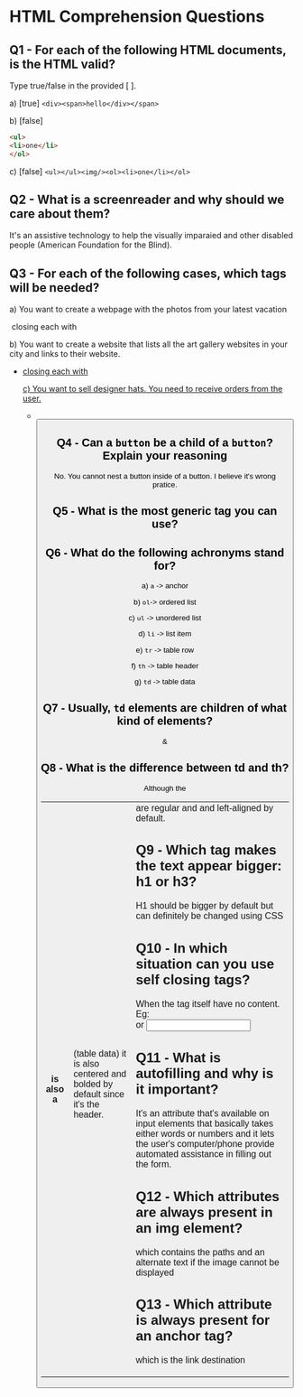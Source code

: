 # HTML Comprehension Questions

## Q1 - For each of the following HTML documents, is the HTML valid?

Type true/false in the provided [ ].

a) [true] `<div><span>hello</div></span>`

b) [false]

```html
<ul>
<li>one</li>
</ol>
```

c) [false] `<ul></ul><img/><ol><li>one</li></ol>`

## Q2 - What is a screenreader and why should we care about them?

It's an assistive technology to help the visually imparaied and other disabled people (American Foundation for the Blind).

## Q3 - For each of the following cases, which tags will be needed?

a) You want to create a webpage with the photos from your latest vacation
<div> <img> closing each with </>

b) You want to create a website that lists all the art gallery websites in your city and links to their website.
<div> <section> <ul> <li> <a href> closing each with </>

c) You want to sell designer hats. You need to receive orders from the user.
<div> <section> <ul> <li> <img> <form> <button>

## Q4 - Can a `button` be a child of a `button`? Explain your reasoning
No. You cannot nest a button inside of a button. I believe it's wrong pratice.

## Q5 - What is the most generic tag you can use?
<div>

## Q6 - What do the following achronyms stand for?

a) `a` -> anchor

b) `ol`-> ordered list 

c) `ul` -> unordered list

d) `li` -> list item

e) `tr` -> table row

f) `th` -> table header

g) `td` -> table data

## Q7 - Usually, `td` elements are children of what kind of elements?
<tr> & <table>

## Q8 - What is the difference between td and th?
Although the <th> is also a <td> (table data) it is also centered and bolded by default since it's the header. 
<td> are regular and and left-aligned by default.

## Q9 - Which tag makes the text appear bigger: h1 or h3?
H1 should be bigger by default but can definitely be changed using CSS

## Q10 - In which situation can you use self closing tags?
When the tag itself have no content. Eg: <br> or <input>

## Q11 - What is autofilling and why is it important?
It's an attribute that's available on input elements that basically takes either words or numbers and it lets the user's computer/phone provide automated assistance in filling out the form. 

## Q12 - Which attributes are always present in an img element?
<src> which contains the paths and <alt> an alternate text if the image cannot be displayed

## Q13 - Which attribute is always present for an anchor tag?
<href> which is the link destination